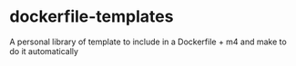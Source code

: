# dockerfile-templates
A personal library of template to include in a Dockerfile + m4 and make to do it automatically
